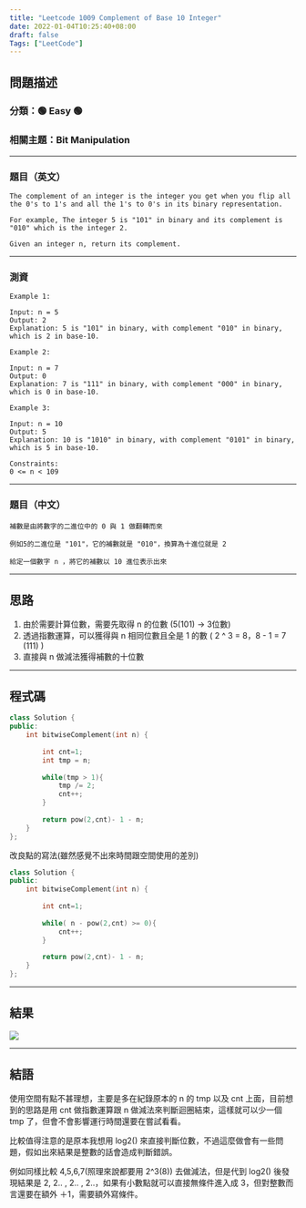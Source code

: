 ```yaml
---
title: "Leetcode 1009 Complement of Base 10 Integer"
date: 2022-01-04T10:25:40+08:00
draft: false
Tags: ["LeetCode"]
---
```


## 問題描述

### 分類：🟢 Easy 🟢
### 相關主題：Bit Manipulation

---

### 題目（英文）

```
The complement of an integer is the integer you get when you flip all the 0's to 1's and all the 1's to 0's in its binary representation.

For example, The integer 5 is "101" in binary and its complement is "010" which is the integer 2.

Given an integer n, return its complement.
```
---

### 測資

```
Example 1:

Input: n = 5
Output: 2
Explanation: 5 is "101" in binary, with complement "010" in binary, which is 2 in base-10.

Example 2:

Input: n = 7
Output: 0
Explanation: 7 is "111" in binary, with complement "000" in binary, which is 0 in base-10.

Example 3:

Input: n = 10
Output: 5
Explanation: 10 is "1010" in binary, with complement "0101" in binary, which is 5 in base-10.

Constraints:
0 <= n < 109

```

---

### 題目（中文）

```
補數是由將數字的二進位中的 0 與 1 做翻轉而來

例如5的二進位是 "101"，它的補數就是 "010"，換算為十進位就是 2

給定一個數字 n ，將它的補數以 10 進位表示出來

```

---

## 思路

1. 由於需要計算位數，需要先取得 n 的位數 (5(101) -> 3位數)
2. 透過指數運算，可以獲得與 n 相同位數且全是 1 的數 ( 2 ^ 3 = 8，8 - 1 = 7 (111) )
3. 直接與 n 做減法獲得補數的十位數

---

## 程式碼

```c++
class Solution {
public:
    int bitwiseComplement(int n) {
        
        int cnt=1;
        int tmp = n;
        
        while(tmp > 1){
            tmp /= 2;
            cnt++;
        }
                  
        return pow(2,cnt)- 1 - n;
    }
};
```

改良點的寫法(雖然感覺不出來時間跟空間使用的差別)
```c++
class Solution {
public:
    int bitwiseComplement(int n) {
        
        int cnt=1;
        
        while( n - pow(2,cnt) >= 0){
            cnt++;
        }
                  
        return pow(2,cnt)- 1 - n;
    }
};
```

---

## 結果
![](https://i.imgur.com/O5EsK80.png)

---

## 結語
使用空間有點不甚理想，主要是多在紀錄原本的 n 的 tmp 以及 cnt 上面，目前想到的思路是用 cnt 做指數運算跟 n 做減法來判斷迴圈結束，這樣就可以少一個 tmp 了，但會不會影響運行時間還要在嘗試看看。

比較值得注意的是原本我想用 log2() 來直接判斷位數，不過這麼做會有一些問題，假如出來結果是整數的話會造成判斷錯誤。

例如同樣比較 4,5,6,7(照理來說都要用 2^3(8)) 去做減法，但是代到 log2() 後發現結果是 2, 2.. , 2.. , 2..，如果有小數點就可以直接無條件進入成 3，但對整數而言還要在額外 ＋1，需要額外寫條件。